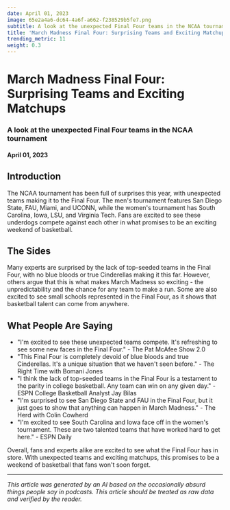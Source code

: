 ```yaml
---
date: April 01, 2023
image: 65e2a4a6-dc64-4a6f-a662-f238529b5fe7.png
subtitle: A look at the unexpected Final Four teams in the NCAA tournament
title: 'March Madness Final Four: Surprising Teams and Exciting Matchups'
trending_metric: 11
weight: 0.3
---
```

# March Madness Final Four: Surprising Teams and Exciting Matchups
### A look at the unexpected Final Four teams in the NCAA tournament
#### April 01, 2023

## Introduction
The NCAA tournament has been full of surprises this year, with unexpected teams making it to the Final Four. The men's tournament features San Diego State, FAU, Miami, and UCONN, while the women's tournament has South Carolina, Iowa, LSU, and Virginia Tech. Fans are excited to see these underdogs compete against each other in what promises to be an exciting weekend of basketball.

## The Sides
Many experts are surprised by the lack of top-seeded teams in the Final Four, with no blue bloods or true Cinderellas making it this far. However, others argue that this is what makes March Madness so exciting - the unpredictability and the chance for any team to make a run. Some are also excited to see small schools represented in the Final Four, as it shows that basketball talent can come from anywhere.

## What People Are Saying
- "I'm excited to see these unexpected teams compete. It's refreshing to see some new faces in the Final Four." - The Pat McAfee Show 2.0
- "This Final Four is completely devoid of blue bloods and true Cinderellas. It's a unique situation that we haven't seen before." - The Right Time with Bomani Jones
- "I think the lack of top-seeded teams in the Final Four is a testament to the parity in college basketball. Any team can win on any given day." - ESPN College Basketball Analyst Jay Bilas
- "I'm surprised to see San Diego State and FAU in the Final Four, but it just goes to show that anything can happen in March Madness." - The Herd with Colin Cowherd
- "I'm excited to see South Carolina and Iowa face off in the women's tournament. These are two talented teams that have worked hard to get here." - ESPN Daily

Overall, fans and experts alike are excited to see what the Final Four has in store. With unexpected teams and exciting matchups, this promises to be a weekend of basketball that fans won't soon forget.

 --- 

*This article was generated by an AI based on the occasionally absurd things people say in podcasts. This article should be treated as raw data and verified by the reader.*